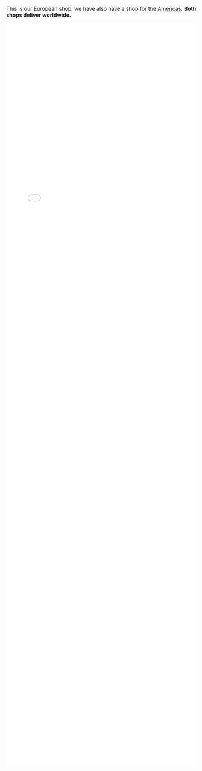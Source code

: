 <!--
.. title: Apparel
.. slug: shop-eu
.. date: 2015-06-04 23:01:09 UTC
.. tags: Ubuntu,MATE,Shop,Apparel
.. link: https://shop.spreadshirt.co.uk/ubuntu-mate/
.. description: European shop Ubuntu MATE apparel
.. type: text
.. author: Martin Wimpress
-->

This is our European shop, we have also have a shop for the [Americas](/pages/shop-us/).
**Both shops deliver worldwide.**

<!--
<div id="ubuntu-mate-eu"></div>
<script>
    var spread_shop_config= {
        "shopName" : "ubuntu-mate",
        "locale" : "en_GB",
        "prefix" : "//shop.spreadshirt.de",
        "baseId" : "ubuntu-mate-eu"
    };
</script>
<script type="text/javascript" src="//shop.spreadshirt.de/shopfiles/shopclient/shopclient.nocache.js"></script>
-->

<iframe src="/pages/shop-eu-frame.html" width="100%" height="1972" frameborder="0" scrolling="no"></iframe>
<script type="text/javascript" src="/assets/js/iframeResizer.min.js"></script>
<script>iFrameResize({maxHeight:2000})</script>

<!--
https://github.com/davidjbradshaw/iframe-resizer
-->
